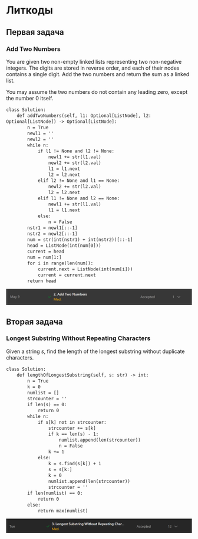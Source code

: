 # Литкоды
## Первая задача
###  Add Two Numbers
You are given two non-empty linked lists representing two non-negative integers. The digits are stored in reverse order, and each of their nodes contains a single digit. Add the two numbers and return the sum as a linked list.

You may assume the two numbers do not contain any leading zero, except the number 0 itself.

```python3
class Solution:
    def addTwoNumbers(self, l1: Optional[ListNode], l2: Optional[ListNode]) -> Optional[ListNode]:
        n = True
        newl1 = ''
        newl2 = ''
        while n:
            if l1 != None and l2 != None:
                newl1 += str(l1.val)
                newl2 += str(l2.val)
                l1 = l1.next
                l2 = l2.next
            elif l2 != None and l1 == None:
                newl2 += str(l2.val)
                l2 = l2.next
            elif l1 != None and l2 == None:
                newl1 += str(l1.val)
                l1 = l1.next
            else:
                n = False
        nstr1 = newl1[::-1]
        nstr2 = newl2[::-1]
        num = str(int(nstr1) + int(nstr2))[::-1]
        head = ListNode(int(num[0]))
        current = head
        num = num[1:]
        for i in range(len(num)):
            current.next = ListNode(int(num[i]))
            current = current.next
        return head
```
![задача 1](assets/img/leet1.png)
## Вторая задача
### Longest Substring Without Repeating Characters
Given a string *s*, find the length of the longest substring without duplicate characters.
```python3
class Solution:
    def lengthOfLongestSubstring(self, s: str) -> int:
        n = True
        k = 0
        numlist = []
        strcounter = ''
        if len(s) == 0:
            return 0
        while n:
            if s[k] not in strcounter:
                strcounter += s[k]
                if k == len(s) - 1:
                    numlist.append(len(strcounter))
                    n = False
                k += 1
            else:
                k = s.find(s[k]) + 1
                s = s[k:]
                k = 0
                numlist.append(len(strcounter))
                strcounter = ''
        if len(numlist) == 0:
            return 0
        else:
            return max(numlist)
```
![задача 2](assets/img/leet2.png)
